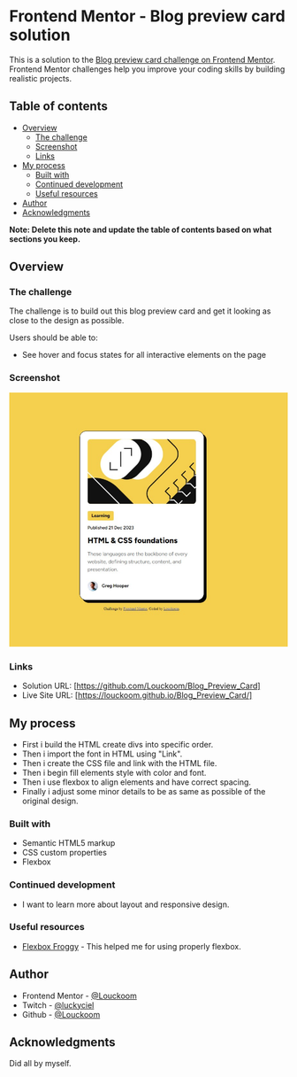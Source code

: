 # Frontend Mentor - Blog preview card solution

This is a solution to the [Blog preview card challenge on Frontend Mentor](https://www.frontendmentor.io/challenges/blog-preview-card-ckPaj01IcS). Frontend Mentor challenges help you improve your coding skills by building realistic projects. 

## Table of contents

- [Overview](#overview)
  - [The challenge](#the-challenge)
  - [Screenshot](#screenshot)
  - [Links](#links)
- [My process](#my-process)
  - [Built with](#built-with)
  - [Continued development](#continued-development)
  - [Useful resources](#useful-resources)
- [Author](#author)
- [Acknowledgments](#acknowledgments)

**Note: Delete this note and update the table of contents based on what sections you keep.**

## Overview

### The challenge

The challenge is to build out this blog preview card and get it looking as close to the design as possible.

Users should be able to:

- See hover and focus states for all interactive elements on the page

### Screenshot

![](assets/images/screenshot.jpg)

### Links

- Solution URL: [https://github.com/Louckoom/Blog_Preview_Card]
- Live Site URL: [https://louckoom.github.io/Blog_Preview_Card/]

## My process

- First i build the HTML create divs into specific order.
- Then i import the font in HTML using "Link".
- Then i create the CSS file and link with the HTML file.
- Then i begin fill elements style with color and font.
- Then i use flexbox to align elements and have correct spacing.
- Finally i adjust some minor details to be as same as possible of the original design.

### Built with

- Semantic HTML5 markup
- CSS custom properties
- Flexbox

### Continued development

- I want to learn more about layout and responsive design.

### Useful resources

- [Flexbox Froggy](https://flexboxfroggy.com/#fr) - This helped me for using properly flexbox.

## Author

- Frontend Mentor - [@Louckoom](https://www.frontendmentor.io/profile/Louckoom)
- Twitch - [@luckyciel](https://www.twitch.tv/luckyciel)
- Github - [@Louckoom](https://github.com/Louckoom)

## Acknowledgments

Did all by myself.

